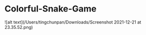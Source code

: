 # Colorful-Snake-Game
![alt text](/Users/tingchunpan/Downloads/Screenshot 2021-12-21 at 23.35.52.png)
